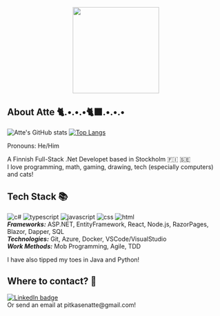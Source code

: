 <div id="header" align="center">
  <img src="https://media.giphy.com/media/v1.Y2lkPTc5MGI3NjExZjQ1NTFhMzI4OGQ1Yjk2NjI0ODlmZTBlNDFmNGEwOTQ3ZjBhMDZmZiZjdD1n/JVmYAO3MkGNiM/giphy.gif" width="200">
  <br/>
  <img src="https://komarev.com/ghpvc/?username=attepitkaenen&color=A1978B&style=for-the-badge" alt=""/>
</div>


## **About Atte** 🐈.•.•.•🐈‍⬛.•.•.•

<!--
**attepitkaenen/attepitkaenen** is a ✨ _special_ ✨ repository because its `README.md` (this file) appears on your GitHub profile.

Here are some ideas to get you started:

- 🔭 I’m currently working on ...
- 🌱 I’m currently learning ...
- 👯 I’m looking to collaborate on ...
- 🤔 I’m looking for help with ...
- 💬 Ask me about ...
- 📫 How to reach me: ...
- 😄 Pronouns: ...
- ⚡ Fun fact: ...
-->

<span> ![Atte's GitHub stats](https://github-readme-stats-sigma-five.vercel.app/api?username=attepitkaenen&show_icons=true&theme=gruvbox)
[![Top Langs](https://github-readme-stats.vercel.app/api/top-langs/?username=attepitkaenen&layout=donut&theme=gruvbox)](https://github.com/anuraghazra/github-readme-stats) </span> 
 
Pronouns: He/Him  
  
A Finnish Full-Stack .Net Developet based in Stockholm 🇫🇮 🇸🇪  
I love programming, math, gaming, drawing, tech (especially computers) and cats!  

## **Tech Stack** 📚
![c#](https://github.com/abrahamcalf/programming-languages-logos/raw/master/src/csharp/csharp_64x64.png?raw=true)
![typescript](https://github.com/abrahamcalf/programming-languages-logos/raw/master/src/typescript/typescript_64x64.png?raw=true) 
![javascript](https://github.com/abrahamcalf/programming-languages-logos/raw/master/src/javascript/javascript_64x64.png?raw=true) 
![css](https://github.com/abrahamcalf/programming-languages-logos/raw/master/src/css/css_64x64.png?raw=true) 
![html](https://github.com/abrahamcalf/programming-languages-logos/raw/master/src/html/html_64x64.png?raw=true)  
***Frameworks:*** ASP.NET, EntityFramework, React, Node.js, RazorPages, Blazor, Dapper, SQL  
***Technologies:*** Git, Azure, Docker, VSCode/VisualStudio  
***Work Methods:*** Mob Programming, Agile, TDD  

I have also tipped my toes in Java and Python!

## **Where to contact?** 📨
<div>
  <a href="https://www.linkedin.com/in/atte-pitk%C3%A4nen-306608265/">
    <img src="https://img.shields.io/badge/LinkedIn-blue?logo=linkedin&logoColor=white&style=for-the-badge" alt="LinkedIn badge" />
  </a>
</div>
Or send an email at pitkasenatte@gmail.com!

